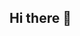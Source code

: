 ## Hi there 👋

<!--
**SakshiD01/SakshiD01** is a ✨ _special_ ✨ repository because its `README.md` (this file) appears on your GitHub profile.

🎓 MSc Business Analytics Student at Maynooth University, Ireland
💻 B.Tech in Information Technology – specialization in Data Science
🌍 Passionate about Machine Learning, Data Analytics, and Business Intelligence

💡 About Me

I’m a data-driven problem solver with hands-on experience in:
📊 Data analysis and visualization using Python, SQL, and Power BI
🔗 Integrating APIs and automating workflows for global clients
🧩 Collaborating across teams to deliver data-backed business solutions

💼 Previous Role: Business Development Associate Intern @ peopleHum Technologies

Integrated biometric devices with HR software using open APIs
Connected job platforms like LinkedIn & Naukri.com
Drafted tailored proposals for international clients, improving efficiency

🧠 Skills & Tools
Programming: Python, SQL, R
Analytics: Power BI, Excel, Tableau
Machine Learning: Scikit-learn, Pandas, NumPy, Matplotlib
Databases: MySQL, AWS
Other: API Integration, Data Cleaning, Business Communication

🚀 Current Focus
Applying data-driven insights to solve real-world business challenges
Expanding skills in machine learning, predictive modeling, and data storytelling
Looking for internship and part-time opportunities in data science & analytics

📫 Connect With Me
💼 LinkedIn - https://www.linkedin.com/in/sakshi-dhamane-55a44a255/
✉️ Email: sakshijdhamane@gmail.com
🌐 GitHub - https://github.com/SakshiD01
